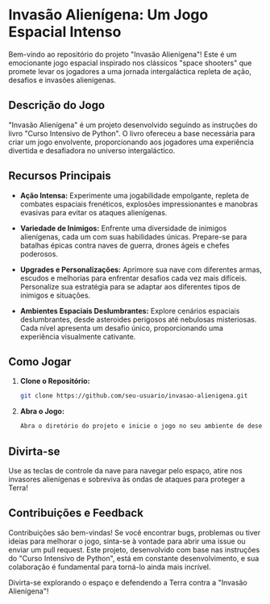 # Invasão Alienígena: Um Jogo Espacial Intenso

Bem-vindo ao repositório do projeto "Invasão Alienígena"! Este é um emocionante jogo espacial inspirado nos clássicos "space shooters" que promete levar os jogadores a uma jornada intergaláctica repleta de ação, desafios e invasões alienígenas.

## Descrição do Jogo

"Invasão Alienígena" é um projeto desenvolvido seguindo as instruções do livro "Curso Intensivo de Python". O livro ofereceu a base necessária para criar um jogo envolvente, proporcionando aos jogadores uma experiência divertida e desafiadora no universo intergaláctico.

## Recursos Principais

- **Ação Intensa:** Experimente uma jogabilidade empolgante, repleta de combates espaciais frenéticos, explosões impressionantes e manobras evasivas para evitar os ataques alienígenas.

- **Variedade de Inimigos:** Enfrente uma diversidade de inimigos alienígenas, cada um com suas habilidades únicas. Prepare-se para batalhas épicas contra naves de guerra, drones ágeis e chefes poderosos.

- **Upgrades e Personalizações:** Aprimore sua nave com diferentes armas, escudos e melhorias para enfrentar desafios cada vez mais difíceis. Personalize sua estratégia para se adaptar aos diferentes tipos de inimigos e situações.

- **Ambientes Espaciais Deslumbrantes:** Explore cenários espaciais deslumbrantes, desde asteroides perigosos até nebulosas misteriosas. Cada nível apresenta um desafio único, proporcionando uma experiência visualmente cativante.

## Como Jogar

1. **Clone o Repositório:**
   ```bash
   git clone https://github.com/seu-usuario/invasao-alienigena.git

2. **Abra o Jogo:**
   ```bash
   Abra o diretório do projeto e inicie o jogo no seu ambiente de desenvolvimento favorito.

## Divirta-se

Use as teclas de controle da nave para navegar pelo espaço, atire nos invasores alienígenas e sobreviva às ondas de ataques para proteger a Terra!

## Contribuições e Feedback

Contribuições são bem-vindas! Se você encontrar bugs, problemas ou tiver ideias para melhorar o jogo, sinta-se à vontade para abrir uma issue ou enviar um pull request. Este projeto, desenvolvido com base nas instruções do "Curso Intensivo de Python", está em constante desenvolvimento, e sua colaboração é fundamental para torná-lo ainda mais incrível.

Divirta-se explorando o espaço e defendendo a Terra contra a "Invasão Alienígena"!
